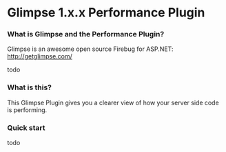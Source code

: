 # Glimpse 1.x.x Performance Plugin

### What is Glimpse and the Performance Plugin?

Glimpse is an awesome open source Firebug for ASP.NET: http://getglimpse.com/

todo

### What is this?

This Glimpse Plugin gives you a clearer view of how your server side code is performing.

### Quick start

todo